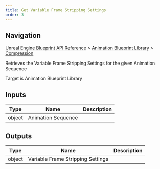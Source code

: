 ```yaml
---
title: Get Variable Frame Stripping Settings
order: 3
---
```

## Navigation

[Unreal Engine Blueprint API Reference](https://dev.epicgames.com/documentation/en-us/unreal-engine/BlueprintAPI) > [Animation Blueprint Library](https://dev.epicgames.com/documentation/en-us/unreal-engine/BlueprintAPI/AnimationBlueprintLibrary) > [Compression](https://dev.epicgames.com/documentation/en-us/unreal-engine/BlueprintAPI/AnimationBlueprintLibrary/Compression)

Retrieves the Variable Frame Stripping Settings for the given Animation Sequence

Target is Animation Blueprint Library

## Inputs

| Type | Name | Description |
| --- | --- | --- |
| object | Animation Sequence |  |

## Outputs

| Type | Name | Description |
| --- | --- | --- |
| object | Variable Frame Stripping Settings |  |
